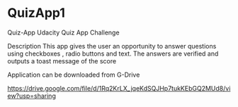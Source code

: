 # QuizApp1
Quiz-App
Udacity Quiz App Challenge

Description This app gives the user an opportunity to answer questions using checkboxes , radio buttons and text. The answers are verified and outputs a toast message of the score

Application can be downloaded from G-Drive 

https://drive.google.com/file/d/1Rq2KrLX_jqeKdSQJHp7tukKEbGQ2MUd8/view?usp=sharing
